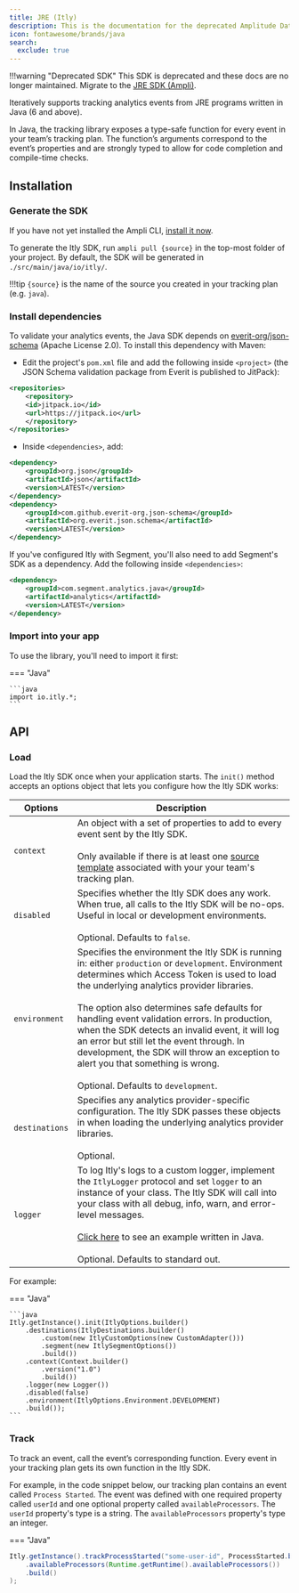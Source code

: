 ```yaml
---
title: JRE (Itly)
description: This is the documentation for the deprecated Amplitude Data JRE SDK (Itly)
icon: fontawesome/brands/java
search:
  exclude: true
---
```


<!-- markdownlint-disable -->

!!!warning "Deprecated SDK"
    This SDK is deprecated and these docs are no longer maintained. Migrate to the [JRE SDK (Ampli)](/data/sdks/jre-ampli).

Iteratively supports tracking analytics events from JRE programs written in Java (6 and above).

In Java, the tracking library exposes a type-safe function for every event in your team’s tracking plan. The function’s arguments correspond to the event’s properties and are strongly typed to allow for code completion and compile-time checks.

## Installation

### Generate the SDK

If you have not yet installed the Ampli CLI, [install it now](/data/using-the-ampli-cli).

To generate the Itly SDK, run `ampli pull {source}` in the top-most folder of your project. By default, the SDK will be generated in `./src/main/java/io/itly/`.

!!!tip
    `{source}` is the name of the source you created in your tracking plan (e.g. `java`).

### Install dependencies

To validate your analytics events, the Java SDK depends on [everit-org/json-schema](https://github.com/everit-org/json-schema) (Apache License 2.0). To install this dependency with Maven:

- Edit the project's `pom.xml` file and add the following inside `<project>` (the JSON Schema validation package from Everit is published to JitPack):

```xml
<repositories>
    <repository>
    <id>jitpack.io</id>
    <url>https://jitpack.io</url>
    </repository>
</repositories>
```

- Inside `<dependencies>`, add:

```xml
<dependency>
    <groupId>org.json</groupId>
    <artifactId>json</artifactId>
    <version>LATEST</version>
</dependency>
<dependency>
    <groupId>com.github.everit-org.json-schema</groupId>
    <artifactId>org.everit.json.schema</artifactId>
    <version>LATEST</version>
</dependency>
```

If you've configured Itly with Segment, you'll also need to add Segment's SDK as a dependency. Add the following inside `<dependencies>`:

```xml
<dependency>
    <groupId>com.segment.analytics.java</groupId>
    <artifactId>analytics</artifactId>
    <version>LATEST</version>
</dependency>
```

### Import into your app

To use the library, you'll need to import it first:

=== "Java"

    ```java
    import io.itly.*;
    ```

## API

### Load

Load the Itly SDK once when your application starts. The `init()` method accepts an options object that lets you configure how the Itly SDK works:

| <div class="big-column">Options</div> | Description |
|-|-|
| `context`| An object with a set of properties to add to every event sent by the Itly SDK.<br /><br />Only available if there is at least one [source template](/working-with-templates#adding-a-template-to-a-source) associated with your your team's tracking plan.|
| `disabled`| Specifies whether the Itly SDK does any work. When true, all calls to the Itly SDK will be no-ops. Useful in local or development environments.<br /><br />Optional. Defaults to `false`.|
| `environment` | Specifies the environment the Itly SDK is running in: either `production` or `development`. Environment determines which Access Token is used to load the underlying analytics provider libraries.<br /><br />The option also determines safe defaults for handling event validation errors. In production, when the SDK detects an invalid event, it will log an error but still let the event through. In development, the SDK will throw an exception to alert you that something is wrong.<br /><br />Optional. Defaults to `development`.|
| `destinations` | Specifies any analytics provider-specific configuration. The Itly SDK passes these objects in when loading the underlying analytics provider libraries.<br /><br />Optional.|
| `logger` | To log Itly's logs to a custom logger, implement the `ItlyLogger` protocol and set `logger` to an instance of your class. The Itly SDK will call into your class with all debug, info, warn, and error-level messages.<br /><br />[Click here](https://bitbucket.org/seasyd/examples/src/master/jre-java/src/main/java/io/itly/Itly.java) to see an example written in Java.<br /><br />Optional. Defaults to standard out. |

For example:

=== "Java"

    ```java
    Itly.getInstance().init(ItlyOptions.builder()
        .destinations(ItlyDestinations.builder()
            .custom(new ItlyCustomOptions(new CustomAdapter()))
            .segment(new ItlySegmentOptions())
            .build())
        .context(Context.builder()
            .version("1.0")
            .build())
        .logger(new Logger())
        .disabled(false)
        .environment(ItlyOptions.Environment.DEVELOPMENT)
        .build());
    ```

### Track

To track an event, call the event’s corresponding function. Every event in your tracking plan gets its own function in the Itly SDK.

For example, in the code snippet below, our tracking plan contains an event called `Process Started`. The event was defined with one required property called `userId` and one optional property called `availableProcessors`. The `userId` property's type is a string. The `availableProcessors` property's type an integer.

=== "Java"

```java
Itly.getInstance().trackProcessStarted("some-user-id", ProcessStarted.builder()
    .availableProcessors(Runtime.getRuntime().availableProcessors())
    .build()
);
```
